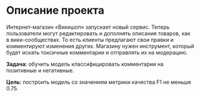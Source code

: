 # Описание проекта
Интернет-магазин «Викишоп» запускает новый сервис. Теперь пользователи могут редактировать и дополнять описания товаров, как в вики-сообществах.
То есть клиенты предлагают свои правки и комментируют изменения других.
Магазину нужен инструмент, который будет искать токсичные комментарии и отправлять их на модерацию. 

**Задача:** обучить модель классифицировать комментарии на позитивные и негативные.

**Цель:** построить модель со значением метрики качества F1 не меньше 0.75.
